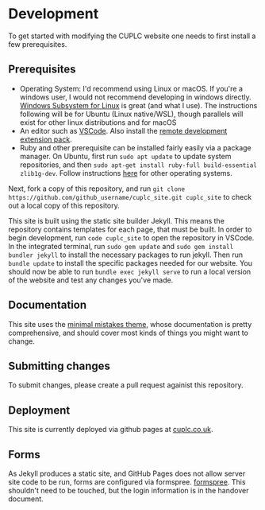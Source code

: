 # Development

To get started with modifying the CUPLC website one needs to first install a few prerequisites. 

## Prerequisites

* Operating System: I'd recommend using Linux or macOS. If you're a windows user, I would not recommend developing in windows directly. [Windows Subsystem for Linux](https://docs.microsoft.com/en-us/windows/wsl/about) is great (and what I use). The instructions following will be for Ubuntu (Linux native/WSL), though parallels will exist for other linux distributions and for macOS
* An editor such as [VSCode](https://code.visualstudio.com/). Also install the [remote development extension pack](https://marketplace.visualstudio.com/items?itemName=ms-vscode-remote.vscode-remote-extensionpack). 
* Ruby and other prerequisite can be installed fairly easily via a package manager. On Ubuntu, first run `sudo apt update` to update system repositories, and then `sudo apt-get install ruby-full build-essential zlib1g-dev`. Follow instructions [here](https://jekyllrb.com/docs/installation/) for other operating systems. 

Next, fork a copy of this repository, and run `git clone https://github.com/github_username/cuplc_site.git cuplc_site` to check out a local copy of this repository. 

This site is built using the static site builder Jekyll. This means the repository contains templates for each page, that must be built. In order to begin development, run `code cuplc_site` to open the repository in VSCode. In the integrated terminal, run `sudo gem update` and `sudo gem install bundler jekyll` to install the necessary packages to run jekyll. Then run `bundle update` to install the specific packages needed for our website. You should now be able to run `bundle exec jekyll serve` to run a local version of the website and test any changes you've made.

## Documentation

This site uses the [minimal mistakes theme](https://mmistakes.github.io/minimal-mistakes/), whose documentation is pretty comprehensive, and should cover most kinds of things you might want to change.

## Submitting changes

To submit changes, please create a pull request againist this repository.

## Deployment

This site is currently deployed via github pages at [cuplc.co.uk](cuplc.co.uk).

## Forms

As Jekyll produces a static site, and GitHub Pages does not allow server site code to be run, forms are configured via formspree. [formspree](https://formspree.io/guides/jekyll/). This shouldn't need to be touched, but the login information is in the handover document.
